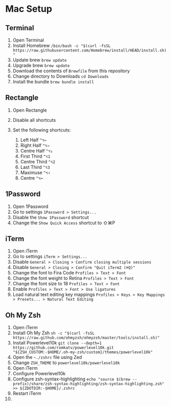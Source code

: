 # Mac Setup

## Terminal

1. Open Terminal
1. Install Homebrew `/bin/bash -c "$(curl -fsSL https://raw.githubusercontent.com/Homebrew/install/HEAD/install.sh)"`
1. Update brew `brew update`
1. Upgrade brew `brew update`
1. Download the contents of `Brewfile` from this repository
1. Change directory to Downloads `cd Downloads`
1. Install the bundle `brew bundle install`

## Rectangle

1. Open Rectangle
1. Disable all shortcuts
1. Set the following shortcuts:

    1. Left Half `^⌥←`
    2. Right Half `^⌥→`
    2. Centre Half `^⌥↓`
    2. First Third `^⌥1`
    2. Centre Third `^⌥2`
    2. Last Third `^⌥3`
    2. Maximuse `^⌥↑`
    2. Centre `^⌥↩`

## 1Password

1. Open 1Password
1. Go to settings `1Password > Settings...`
1. Disable the `Show 1Password` shortcut
1. Change the `Show Quick Access` shortcut to ⇧⌘P

## iTerm

1. Open iTerm
1. Go to settings `iTerm > Settings...`
1. Disable `General > Closing > Confirm closing multiple sessions`
1. Disable `General > Closing > Confirm "Quit iTerm2 (⌘Q)"`
1. Change the font to Fira Code `Profiles > Text > Font`
1. Change the font weight to Retina `Profiles > Text > Font`
1. Change the font size to 18 `Profiles > Text > Font`
1. Enable `Profiles > Text > Font > Use ligatures`
1. Load natural text editing key mappings `Profiles > Keys > Key Mappings > Presets... > Natural Text Editing`

## Oh My Zsh

1. Open iTerm
1. Install Oh My Zsh `sh -c "$(curl -fsSL https://raw.github.com/ohmyzsh/ohmyzsh/master/tools/install.sh)"`
1. Install Powerlevel10k `git clone --depth=1 https://github.com/romkatv/powerlevel10k.git "${ZSH_CUSTOM:-$HOME/.oh-my-zsh/custom}/themes/powerlevel10k"`
1. Open the `~./zshrc` file using Zed
1. Change `ZSH_THEME` to `powerlevel10k/powerlevel10k`
1. Open iTerm
1. Configure Powerlevel10k
1. Configure zsh-syntax-highlighting  `echo "source $(brew --prefix)/share/zsh-syntax-highlighting/zsh-syntax-highlighting.zsh" >> ${ZDOTDIR:-$HOME}/.zshrc` 
3. Restart iTerm
4. 
